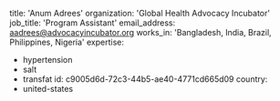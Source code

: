 title: 'Anum Adrees'
organization: 'Global Health Advocacy Incubator'
job_title: 'Program Assistant'
email_address: aadrees@advocacyincubator.org
works_in: 'Bangladesh, India, Brazil, Philippines, Nigeria'
expertise:
  - hypertension
  - salt
  - transfat
id: c9005d6d-72c3-44b5-ae40-4771cd665d09
country:
  - united-states
